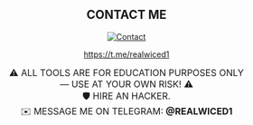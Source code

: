 <div align="center">
  <h2>CONTACT ME</h2>

  <a href="https://t.me/realwiced1" target="_blank" rel="noopener noreferrer">
    <img src="https://i.imgur.com/jI2qcHK.png" alt="Contact" />
  </a>

  <p>
    <a href="https://t.me/realwiced1" target="_blank" rel="noopener noreferrer">
      https://t.me/realwiced1
    </a>
  </p>

  <p style="max-width:420px;margin:0 auto;font-size:16px;text-transform:uppercase;">
    ⚠️ ALL TOOLS ARE FOR EDUCATION PURPOSES ONLY — USE AT YOUR OWN RISK! ⚠️<br>
    🛡️ HIRE AN  HACKER.<br>
    ✉️ MESSAGE ME ON TELEGRAM: <strong>@realwiced1</strong>
  </p>
</div>
